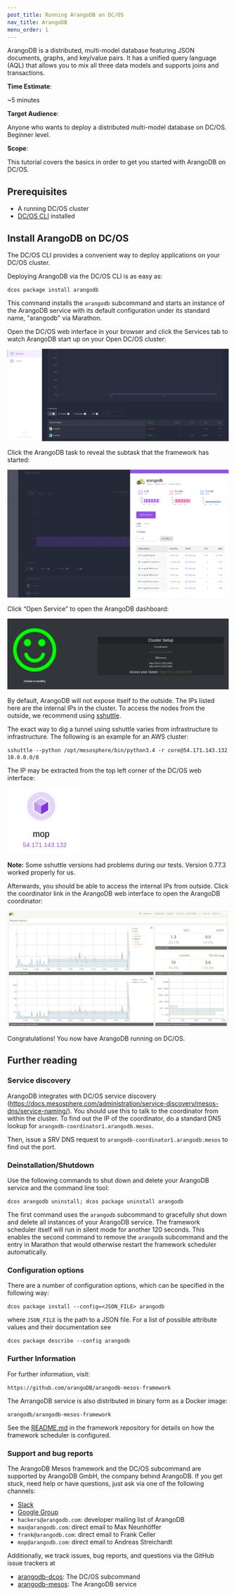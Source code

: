 ```yaml
---
post_title: Running ArangoDB on DC/OS
nav_title: ArangoDB
menu_order: 1
---
```


ArangoDB is a distributed, multi-model database featuring JSON
documents, graphs, and key/value pairs. It has a unified query language (AQL)
that allows you to mix all three data models and supports joins and
transactions.

**Time Estimate**:

~5 minutes

**Target Audience**:

Anyone who wants to deploy a distributed multi-model database on DC/OS. Beginner level.

**Scope**:

This tutorial covers the basics in order to get you started with ArangoDB on DC/OS.

## Prerequisites

- A running DC/OS cluster
- [DC/OS CLI](/docs/1.7/usage/cli/install/) installed

## Install ArangoDB on DC/OS

The DC/OS CLI provides a convenient way to deploy applications on your DC/OS cluster.

Deploying ArangoDB via the DC/OS CLI is as easy as:

    dcos package install arangodb

This command installs the `arangodb` subcommand and starts an instance of the ArangoDB service with its default configuration under its standard name, "arangodb" via Marathon.

Open the DC/OS web interface in your browser and click the Services tab to watch ArangoDB start up on your Open DC/OS cluster:

![Services](img/services.png)

Click the ArangoDB task to reveal the subtask that the framework has started:

![Tasks](img/tasks.png)

Click “Open Service” to open the ArangoDB dashboard:

![Dashboard](img/dashboard.png)

By default, ArangoDB will not expose itself to the outside. The IPs listed here are the internal IPs in the cluster. To access the nodes from the outside, we recommend using [sshuttle](https://github.com/sshuttle/sshuttle).

The exact way to dig a tunnel using sshuttle varies from infrastructure to infrastructure. The following is an example for an AWS cluster:

    sshuttle --python /opt/mesosphere/bin/python3.4 -r core@54.171.143.132 10.0.0.0/8

The IP may be extracted from the top left corner of the DC/OS web interface:

![Dashboard](img/ip.png)

**Note:** Some sshuttle versions had problems during our tests. Version 0.77.3 worked properly for us.

Afterwards, you should be able to access the internal IPs from outside. Click the coordinator link in the ArangoDB web interface to open the ArangoDB coordinator:

![Dashboard](img/arangodb.png)

Congratulations! You now have ArangoDB running on DC/OS.

## Further reading

### Service discovery

ArangoDB integrates with DC/OS service discovery (https://docs.mesosphere.com/administration/service-discovery/mesos-dns/service-naming/). You should use this to talk to the coordinator from within the cluster. To find out the IP of the coordinator, do a standard DNS lookup for `arangodb-coordinator1.arangodb.mesos`.

Then, issue a SRV DNS request to `arangodb-coordinator1.arangodb.mesos` to find out the port.

### Deinstallation/Shutdown

Use the following commands to shut down and delete your ArangoDB service and the
command line tool:

    dcos arangodb uninstall; dcos package uninstall arangodb

The first command uses the `arangodb` subcommand to gracefully shut down and
delete all instances of your ArangoDB service. The framework scheduler
itself will run in silent mode for another 120 seconds. This enables
the second command to remove the `arangodb` subcommand and the entry in
Marathon that would otherwise restart the framework scheduler
automatically.

### Configuration options

There are a number of configuration options, which can be specified in the following
way:

    dcos package install --config=<JSON_FILE> arangodb

where `JSON_FILE` is the path to a JSON file. For a list of possible
attribute values and their documentation see

    dcos package describe --config arangodb

### Further Information

For further information, visit:

    https://github.com/arangoDB/arangodb-mesos-framework

The ArrangoDB service is also distributed in binary form as a Docker image:

    arangodb/arangodb-mesos-framework

See the [README.md](https://github.com/ArangoDB/arangodb-mesos-framework)
in the framework repository for details on how the framework scheduler is
configured.


### Support and bug reports

The ArangoDB Mesos framework and the DC/OS subcommand are
supported by ArangoDB GmbH, the company behind ArangoDB. If you get
stuck, need help or have questions, just ask via one of the following
channels:

- [Slack](http://slack.arangodb.com)
- [Google Group](https://groups.google.com/forum/#!forum/arangodb)
- `hackers@arangodb.com`: developer mailing list of ArangoDB
- `max@arangodb.com`: direct email to Max Neunhöffer
- `frank@arangodb.com`: direct email to Frank Celler
- `mop@arangodb.com`: direct email to Andreas Streichardt

Additionally, we track issues, bug reports, and questions via the GitHub
issue trackers at

- [arangodb-dcos](https://github.com/ArangoDB/arangodb-dcos/issues): The DC/OS subcommand
- [arangodb-mesos](https://github.com/arangodb/arangodb-mesos/issues): The ArangoDB service
